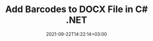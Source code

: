 ---
############################# Static ############################
layout: "auto-gen"
date: 2021-09-22T14:22:14+03:00
draft: false
product_tag: total
platform_tag: net

############################# Head ############################
head_title: "Add Barcodes to DOCX in C# ASP.NET VB.NET"
head_description: "Add 65+ barcode images to Word Processing (DOCX) file formats in C#, ASP.NET, VB.NET, .NET Core, Xamarin and Mono in your desktop, web or mobile applications."

############################# Header ############################
title: "Add Barcodes to DOCX File in C# .NET"
description: "Add 1D & 2D Barcode images to Word Processing (DOCX) file formats in C#, ASP.NET, VB.NET, WPF, WinForms & .NET Core applications. Programmatically integrate 65+ popular barcode symbologies including QR Code, PDF 417, GS1 DataBar, Data Matrix, ISBN, MSI, Postal, UPCA, Aztec etc in your documents with the capabilities to control the barcode size and formatting settings by adding a few line of code."

############################# SubMenu ############################
submenu:
    enable: false

############################# About ############################
about:
    enable: false
    title: "About GroupDocs.Total for .NET"
    content: |
        GroupDocs.Total for .NET is a suite of document manipulation APIs to perform powerful documents manipulation & automation features within your desktop solutions and web apps without requiring any other commercial application. It enables developers to add the functionalities (view, edit, annotate, convert, compare, e-sign, assemble, search, parse, merge, redact and classify) within PDF, Microsoft Office Word, Excel, PowerPoint, OneNote, Visio, Outlook, HTML, images, graphics, diagrams and 90+ other popular document formats.

        GroupDocs.Total APIs are well supported on all major operating systems and platforms including .NET Framework, .NET Standard, .NET Core, Mono and Xamarin.

############################# Steps ############################
steps:
    enable: true
    title_left: ".NET Code to Add Barcodes to DOCX"
    content_left: |
        [Conholdate.Total for .NET](https://products.conholdate.com/total/net/) makes it easy for .NET developers to generate a customized barcode image based on provided text, and dynamically add it to the DOCX document by implementing a few easy steps.

        *   Create a Word document object with Aspose.Words
        *   Instantiate **BarcodeGenerator** to set the barcode text & type
        *   Instantiate **DocumentBuilder** to create document object
        *   Insert the barcode image into document
        *   Save the Word document
        
    title_right: "System Requirements"
    content_right: |
        The following piece of code requires `Aspose.Words` & `Aspose.BarCode` namespaces. You can get the respective files from the [downloads](https://downloads.conholdate.com/total/net) or fetch the whole package from [NuGet](https://www.nuget.org/packages/Conholdate.Total/).

        Insert barcodes to a DOCX file on different operating systems such as Windows, Linux or macOS while using platforms such as Windows Azure, Mono and Xamarin.
        
    code: |
        ```cs {linenos=false}
        // Create a Word document object with Aspose.Words
        Document doc = new Document();
        
        // Instantiate linear barcode object, Set the Code text and symbology type for the barcode
        BarcodeGenerator generator = new BarcodeGenerator(EncodeTypes.Code39Standard, "1234567");

        // Create builder for document object
        DocumentBuilder builder = new DocumentBuilder(doc);

        // Insert the barCode image into the document
        builder.InsertImage(generator.GenerateBarCodeImage());

        // Save the Word document
        doc.Save("output.docx");
        ```
        
############################# Demos ############################
demos:
    enable: false
    title: "Free Document Automation Apps"
    content: |
        Offline [GroupDocs.Total Apps](https://products.groupdocs.app/total) to view, convert, annotate, compare, sign, assemble, parse, classify, redact and search documents.  
        The live demo has the following benefits
        
############################# About Formats ############################
about_formats:
    enable: true
    format:
        # format loop
        - icon: "far fa-file-word-o"
          title: " About DOCX File Format"
          content: |
            DOCX is a well-known format for Microsoft Word documents. Introduced from 2007 with the release of Microsoft Office 2007, the structure of this new Document format was changed from plain binary to a combination of XML and binary files. Docx files can be opened with Word 2007 and lateral versions but not with the earlier versions of MS Word which support DOC file extensions.

          link: "https://docs.fileformat.com/word-processing/docx/"

############################# More Formats ############################
more_formats:
    enable: true
    title: "Insert barcodes to Other Documents"
    format: 
        # format loop
        - name: "Add Barcode to PDF"
          link: "https://products.conholdate.com/total/net/barcode/pdf/"
          description: "Adobe Portable Document Format"

        # format loop
        - name: "Add Barcode to Word"
          link: "https://products.conholdate.com/total/net/barcode/word/"
          description: "Microsoft Word Document"

        # format loop
        - name: "Add Barcode to Excel"
          link: "https://products.conholdate.com/total/net/barcode/excel/"
          description: "Microsoft Excel Worksheet"

        # format loop
        - name: "Add Barcode to DOC"
          link: "https://products.conholdate.com/total/net/barcode/doc/"
          description: "Microsoft Word 97 – 2007 Document"

        # format loop
        - name: "Add Barcode to DOT"
          link: "https://products.conholdate.com/total/net/barcode/dot/"
          description: "Microsoft Word 97 – 2007 Template"

        # format loop
        - name: "Add Barcode to DOCX"
          link: "https://products.conholdate.com/total/net/barcode/docx/"
          description: "Microsoft Word Document"

        # format loop
        - name: "Add Barcode to DOCM"
          link: "https://products.conholdate.com/total/net/barcode/docm/"
          description: "XML Macro-Enabled Document"

        # format loop
        - name: "Add Barcode to DOTX"
          link: "https://products.conholdate.com/total/net/barcode/dotx/"
          description: "Microsoft Word Template"

        # format loop
        - name: "Add Barcode to DOTM"
          link: "https://products.conholdate.com/total/net/barcode/dotm/"
          description: "XML Macro-Enabled Template"

        # format loop
        - name: "Add Barcode to ODT"
          link: "https://products.conholdate.com/total/net/barcode/odt/"
          description: "OpenDocument Text File"

        # format loop
        - name: "Add Barcode to OTT"
          link: "https://products.conholdate.com/total/net/barcode/ott/"
          description: "OpenDocument Text Template"

        # format loop
        - name: "Add Barcode to XLS"
          link: "https://products.conholdate.com/total/net/barcode/xls/"
          description: "Microsoft Excel 95-2003 Worksheet"

        # format loop
        - name: "Add Barcode to XLSX"
          link: "https://products.conholdate.com/total/net/barcode/xlsx/"
          description: "Microsoft Excel Worksheet"

        # format loop
        - name: "Add Barcode to XLSB"
          link: "https://products.conholdate.com/total/net/barcode/xlsb/"
          description: "Excel Binary Workbook"

        # format loop
        - name: "Add Barcode to XLSM"
          link: "https://products.conholdate.com/total/net/barcode/xlsm/"
          description: "Excel Macro-Enabled Workbook"

        # format loop
        - name: "Add Barcode to XLTM"
          link: "https://products.conholdate.com/total/net/barcode/xltm/"
          description: "Excel Macro-Enabled Template"

        # format loop
        - name: "Add Barcode to XLT"
          link: "https://products.conholdate.com/total/net/barcode/xlt/"
          description: "Microsoft Excel 97-2003 Template"

        # format loop
        - name: "Add Barcode to XLTX"
          link: "https://products.conholdate.com/total/net/barcode/xltx/"
          description: "Excel Open XML Spreadsheet Template"

        # format loop
        - name: "Add Barcode to CSV"
          link: "https://products.conholdate.com/total/net/barcode/csv/"
          description: "Comma Separated Values File"

        # format loop
        - name: "Add Barcode to TSV"
          link: "https://products.conholdate.com/total/net/barcode/tsv/"
          description: "Tab-separated Values File"

        # format loop
        - name: "Add Barcode to ODS"
          link: "https://products.conholdate.com/total/net/barcode/ods/"
          description: "OpenDocument Spreadsheet"

        # format loop
        - name: "Add Barcode to HTML"
          link: "https://products.conholdate.com/total/net/barcode/html/"
          description: "HyperText Markup Language"

        # format loop
        - name: "Add Barcode to MOBI"
          link: "https://products.conholdate.com/total/net/barcode/mobi/"
          description: "Mobipocket e-book format"

        # format loop
        - name: "Add Barcode to EPUB"
          link: "https://products.conholdate.com/total/net/barcode/epub/"
          description: "Digital E-Book File Format"

        # format loop
        - name: "Add Barcode to TIFF"
          link: "https://products.conholdate.com/total/net/barcode/tiff/"
          description: "Tagged Image File Format"

        # format loop
        - name: "Add Barcode to JPEG"
          link: "https://products.conholdate.com/total/net/barcode/jpeg/"
          description: "Joint Photographic Experts Group"

        # format loop
        - name: "Add Barcode to PNG"
          link: "https://products.conholdate.com/total/net/barcode/png/"
          description: "Portable Network Graphics"

        # format loop
        - name: "Add Barcode to BMP"
          link: "https://products.conholdate.com/total/net/barcode/bmp/"
          description: "Bitmap Picture"

        # format loop
        - name: "Add Barcode to SVG"
          link: "https://products.conholdate.com/total/net/barcode/svg/"
          description: "Scalable Vector Graphics Format"

        # format loop
        - name: "Add Barcode to GIF"
          link: "https://products.conholdate.com/total/net/barcode/gif/"
          description: "Graphics Interchange Format"

        # format loop
        - name: "Add Barcode to EMF"
          link: "https://products.conholdate.com/total/net/barcode/emf/"
          description: "Windows Enhanced Metafile"

        # format loop
        - name: "Add Barcode to PCL"
          link: "https://products.conholdate.com/total/net/barcode/pcl/"
          description: "Printer Control Language"

############################# Back to top ###############################
back_to_top:
  enable: true
---